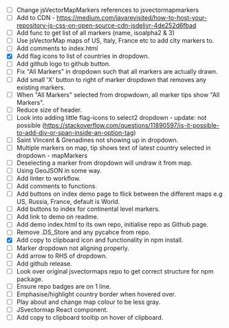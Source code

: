 - [ ] Change jsVectorMapMarkers references to jsvectormapmarkers
- [ ] Add to CDN - https://medium.com/javarevisited/how-to-host-your-repository-js-css-on-open-source-cdn-jsdelivr-4de252d6fbad
- [ ] Add func to get list of all markers (name, isoalpha2 & 3)
- [ ] Use jsVectorMap maps of US, Italy, France etc to add city markers to.
- [ ] Add comments to index.html 
- [X] Add flag icons to list of countries in dropdown.
- [ ] Add github logo to github button.
- [ ] Fix "All Markers" in dropdown such that all markers are actually drawn.
- [ ] Add small 'X' button to right of marker dropdown that removes any existing markers.
- [ ] When "All Markers" selected from dropwdown, all marker tips show "All Markers".
- [ ] Reduce size of header.
- [ ] Look into adding little flag-icons to select2 dropdown - update: not possible (https://stackoverflow.com/questions/11890597/is-it-possible-to-add-div-or-span-inside-an-option-tag)
- [ ] Saint Vincent & Grenadines not showing up in dropdown.
- [ ] Multiple markers on map, tip shows text of latest country selected in dropdown - mapMarkers
- [ ] Deselecting a marker from dropdown will undraw it from map.
- [ ] Using GeoJSON in some way.
- [ ] Add linter to workflow.
- [ ] Add comments to functions.
- [ ] Add buttons on index demo page to flick between the different maps e.g US, Russia, France, default is World. 
- [ ] Add buttons to index for continental level markers.
- [ ] Add link to demo on readme.
- [ ] Add demo index.html to its own repo, initialise repo as Github page. 
- [ ] Remove .DS_Store and any pycahce from repo. 
- [X] Add copy to clipboard icon and functionality in npm install.
- [ ] Marker dropdown not aligning properly.
- [ ] Add arrow to RHS of dropdown.
- [ ] Add github release. 
- [ ] Look over original jsvectormaps repo to get correct structure for npm package.
- [ ] Ensure repo badges are on 1 line.
- [ ] Emphasise/highlight country border when hovered over. 
- [ ] Play about and change map colour to be less gray. 
- [ ] JSvectormap React component.
- [ ] Add copy to clipboard tooltip on hover of clipboard.